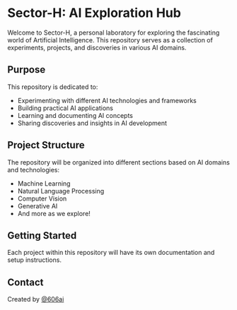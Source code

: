 # Sector-H: AI Exploration Hub

Welcome to Sector-H, a personal laboratory for exploring the fascinating world of Artificial Intelligence. This repository serves as a collection of experiments, projects, and discoveries in various AI domains.

## Purpose

This repository is dedicated to:
- Experimenting with different AI technologies and frameworks
- Building practical AI applications
- Learning and documenting AI concepts
- Sharing discoveries and insights in AI development

## Project Structure

The repository will be organized into different sections based on AI domains and technologies:
- Machine Learning
- Natural Language Processing
- Computer Vision
- Generative AI
- And more as we explore!

## Getting Started

Each project within this repository will have its own documentation and setup instructions.

## Contact

Created by [@606ai](https://github.com/606ai)
